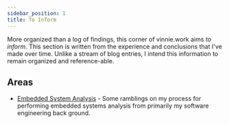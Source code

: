 ```yaml
---
sidebar_position: 1
title: To Inform
---
```


More organized than a log of findings, this corner of vinnie.work aims _to inform_. This section is written from the experience and conclusions that I've made over time. Unlike a stream of blog entries, I intend this information to remain organized and reference-able.

## Areas

- [Embedded System Analysis](./EmbeddedSystemsAnalysis/overview) - Some ramblings on my process for performing embedded systems analysis from primarily my software engineering back ground.

<!-- - [Visual Studio Code Tips](./VisualStudioCode/Overview) - I use visual studio code for almost everything I write now, from informal notes, to formal documentation, configs, and of course code. With all my weird use cases I've jotted down a bunch of things I've learned here. -->

<!-- # Outline

- Meta - Learning Strategies, Perspective, Story (1 hour)

- Initial Visual Analysis ( 3 hours )

  - Handling Hardware - ESD, Things To Not Break Stuff (1 hours)
  - Visual Inspection of Boards - Covers Off, IC Identification, Silk Screen, Case Identifiers, Overt Ports (1 hour)
  - Resource Discovery - Datasheets, Diagrams, Information (1 hour)

- Software Analysis ( ~17 hours )

  - Isolated Runtime Analysis - Wire Capture Of Network Interfaces, Network Scans, Overt Functionality (1 hour)
  - Initial Access via Software/Network - Telnet/SSH access? Command line injections? (1 hour)
  - Create Tools / Feature Add - Cross compile tools and stuff (4 - 6 hours)
  - System IO - Memory Maps, Registers, Block Diagrams, Technical Documents ... and MTD (4 hour)
  - Architectural Specifics - Static & Runtime Application Analysis (ARM App Intro) (4 - 6 hours)

-- End Of Wednesday --

- Hardware Analysis ( 9 hours )

  - Practical EE - Gates, State Machines Exist (1 hour)
  - PCB Analysis (and other methods for analysis) (2 hours?)
  - Serial Access - UART, RS232/TTL, Uboot, more logging and information. (1 hour)
  - SPI/I2C Analysis (2 hours)
  - In Circuit Analysis / Extraction (1 hour)
  - JTAG Access - More System Info via IDCODEs, Analyze Kernel/Booter, Memory Access (NOR/NAND) (2 hours)
    - WatchDog Timers
    - JTAGulator
    - OpenOCD / FTDI MiniModule

- Firmware (7 hours)
  - Analysis - Unpacking via sasquatch, binwalk, hex editors, file, etc. (1 hours)
  - Assembly - Repacking via Firmware Mod Toolkit, uboot tools (4 hours)
  - Testing - u-boot tftp, JTAG in-memory loading (2 hours)

-- End of Friday --

- Application (24 hours)
  - Extraction - Flash Read (1 hour)
  - Analysis - Unpacking image and performing analysis. (7 hours)
  - Integration - Developing capability (8 hours)
  - Assembly - Repacking for loading and testing. (8 hours)
  - Flash - Erase, Write (2 hour)
  - Document Process For End-User (2 hours)
  - Demonstrations (4 hours) -->
